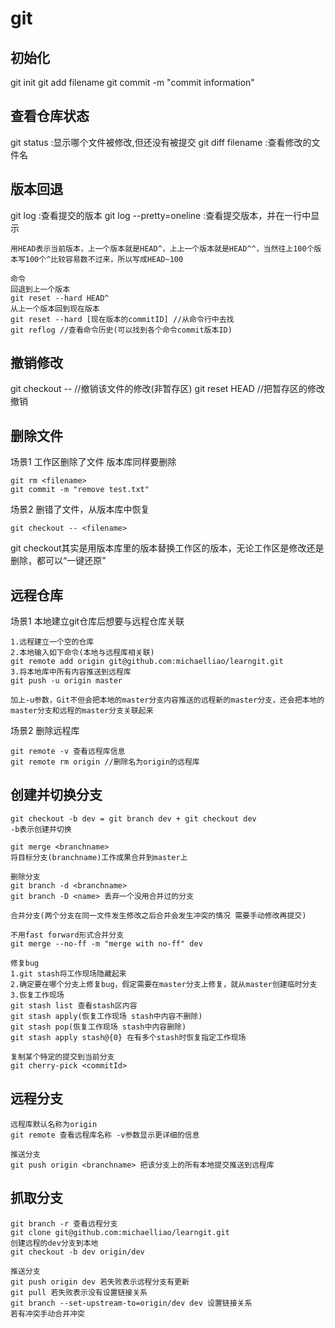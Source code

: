 # git 
## 初始化
git init
git add filename
git commit -m "commit information"
## 查看仓库状态
git status  :显示哪个文件被修改,但还没有被提交
git diff filename :查看修改的文件名
## 版本回退
git log :查看提交的版本
git log --pretty=oneline :查看提交版本，并在一行中显示
```
用HEAD表示当前版本，上一个版本就是HEAD^，上上一个版本就是HEAD^^，当然往上100个版本写100个^比较容易数不过来，所以写成HEAD~100

命令
回退到上一个版本
git reset --hard HEAD^
从上一个版本回到现在版本
git reset --hard [现在版本的commitID] //从命令行中去找
git reflog //查看命令历史(可以找到各个命令commit版本ID)
```

## 撤销修改
git checkout -- <filename> //撤销该文件的修改(非暂存区)
git reset HEAD <file> //把暂存区的修改撤销

## 删除文件
场景1
工作区删除了文件 版本库同样要删除
```
git rm <filename>
git commit -m "remove test.txt"

```
场景2
删错了文件，从版本库中恢复
```
git checkout -- <filename>
```
git checkout其实是用版本库里的版本替换工作区的版本，无论工作区是修改还是删除，都可以“一键还原”

## 远程仓库
场景1
本地建立git仓库后想要与远程仓库关联
```
1.远程建立一个空的仓库
2.本地输入如下命令(本地与远程库相关联)
git remote add origin git@github.com:michaelliao/learngit.git
3.将本地库中所有内容推送到远程库
git push -u origin master

加上-u参数，Git不但会把本地的master分支内容推送的远程新的master分支，还会把本地的master分支和远程的master分支关联起来
```
场景2
删除远程库
```
git remote -v 查看远程库信息
git remote rm origin //删除名为origin的远程库
```

## 创建并切换分支
```
git checkout -b dev = git branch dev + git checkout dev
-b表示创建并切换

git merge <branchname> 
将目标分支(branchname)工作成果合并到master上

删除分支
git branch -d <branchname>
git branch -D <name> 丢弃一个没用合并过的分支

合并分支(两个分支在同一文件发生修改之后合并会发生冲突的情况 需要手动修改再提交)

不用fast forward形式合并分支
git merge --no-ff -m "merge with no-ff" dev

修复bug
1.git stash将工作现场隐藏起来
2.确定要在哪个分支上修复bug，假定需要在master分支上修复，就从master创建临时分支
3.恢复工作现场 
git stash list 查看stash区内容
git stash apply(恢复工作现场 stash中内容不删除)
git stash pop(恢复工作现场 stash中内容删除)
git stash apply stash@{0} 在有多个stash时恢复指定工作现场

复制某个特定的提交到当前分支
git cherry-pick <commitId>
```

## 远程分支
```
远程库默认名称为origin
git remote 查看远程库名称 -v参数显示更详细的信息

推送分支
git push origin <branchname> 把该分支上的所有本地提交推送到远程库                   
```                                                       

## 抓取分支
```
git branch -r 查看远程分支
git clone git@github.com:michaelliao/learngit.git
创建远程的dev分支到本地
git checkout -b dev origin/dev           

推送分支
git push origin dev 若失败表示远程分支有更新
git pull 若失败表示没有设置链接关系
git branch --set-upstream-to=origin/dev dev 设置链接关系
若有冲突手动合并冲突

```

